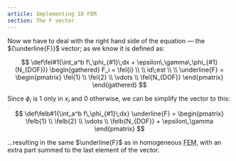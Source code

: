```yaml
---
article: Implementing 1D FEM
section: The F vector
---
```

Now we have to deal with the right hand side of the equation — the
${\underline{F}}$ vector; as we know it is defined as:

$$
\def\fel#1{\int_a^b f\,\phi_{#1}\;dx + \epsilon\,\gamma\,\phi_{#1}(N_{DOF})}
\begin{gathered}
  F_i = \fel{i}
\\ \\ id\;est \\ \\
  \underline{F} = \begin{pmatrix}
    \fel{1} \\ \fel{2} \\ \vdots \\ \fel{N_{DOF}}
  \end{pmatrix}
\end{gathered}
$$

Since $\phi_i$ is $1$ only in $x_i$ and $0$ otherwise, we can be simplify the vector to this:

$$
\def\felb#1{\int_a^b f\,\phi_{#1}\;dx}
\underline{F} = \begin{pmatrix}
  \felb{1} \\ \felb{2} \\ \vdots \\ \felb{N_{DOF}} + \epsilon\,\gamma
\end{pmatrix}
$$

…resulting in the same $\underline{F}$ as in homogeneous <abbr title="Finite Element Method">FEM</abbr>,
with an extra part summed to the last element of the vector.
